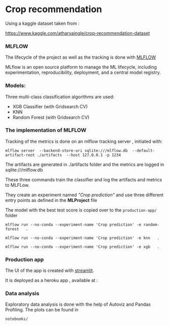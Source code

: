 # Crop recommendation

Using a kaggle dataset taken from :

https://www.kaggle.com/atharvaingle/crop-recommendation-dataset

### MLFLOW

The lifecycle of the project as well as the tracking is done with [MLFLOW](https://mlflow.org/)

MLflow is an open source platform to manage the ML lifecycle, including experimentation, reproducibility, deployment, and a central model registry.

### Models:

Three multi-class classification algorithms are used:

- XGB Classifier (with Gridsearch CV) 
- KNN
- Random Forest (with Gridsearch CV) 

### The implementation of MLFLOW

Tracking of the metrics is done on an mlflow tracking server , initiated with:

`mlflow server 
--backend-store-uri sqlite:///mlflow.db 
--default-artifact-root ./artifacts 
--host 127.0.0.1 -p 1234 `

The artifacts are generated in ./artifacts folder and the metrics are logged in sqlite:///mlflow.db 

These three commands train the classifier and log the artifacts and metrics to MLFLow. 

They create an experiment named _"Crop prediction"_ and use three different entry points as defined in the **MLProject** file

The model with the best test score is copied over to the `production-app/` folder

`mlflow run --no-conda --experiment-name 'Crop prediction' -e random-forest   .`

`mlflow run --no-conda --experiment-name 'Crop prediction' -e knn   .`

`mlflow run --no-conda --experiment-name 'Crop prediction' -e xgb   .`

### Production app

The UI of the app is created with [streamlit](https://streamlit.io/).

It is deployed as a heroku app , available at :

### Data analysis

Exploratory data analysis is done with the help of Autoviz and Pandas Profiling. The plots can be found in 

`notebooks/`









